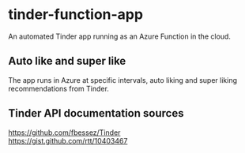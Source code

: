 # tinder-function-app
An automated Tinder app running as an Azure Function in the cloud.

## Auto like and super like

The app runs in Azure at specific intervals, auto liking and super liking recommendations from Tinder.

## Tinder API documentation sources

https://github.com/fbessez/Tinder
<br/>
https://gist.github.com/rtt/10403467
